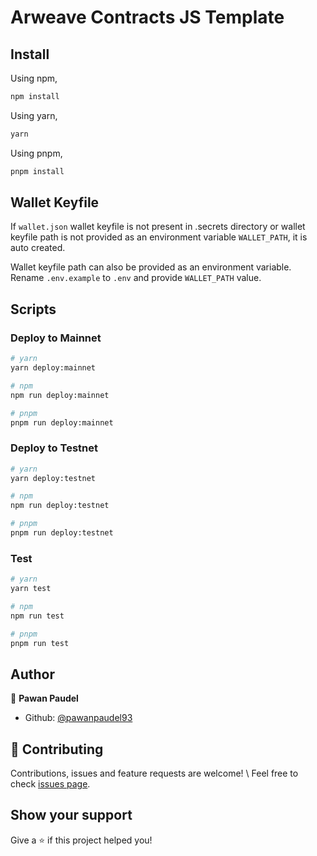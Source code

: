 # Arweave Contracts JS Template

## Install

Using npm,

```sh
npm install
```

Using yarn,

```sh
yarn
```

Using pnpm,

```sh
pnpm install
```

## Wallet Keyfile

If `wallet.json` wallet keyfile is not present in .secrets directory or wallet keyfile path is not provided as an environment variable `WALLET_PATH`, it is auto created.

Wallet keyfile path can also be provided as an environment variable. Rename `.env.example` to `.env` and provide `WALLET_PATH` value.

## Scripts

### Deploy to Mainnet

```sh
# yarn
yarn deploy:mainnet

# npm
npm run deploy:mainnet

# pnpm
pnpm run deploy:mainnet
```

### Deploy to Testnet

```sh
# yarn
yarn deploy:testnet

# npm
npm run deploy:testnet

# pnpm
pnpm run deploy:testnet
```

### Test

```sh
# yarn
yarn test

# npm
npm run test

# pnpm
pnpm run test
```

## Author

👤 **Pawan Paudel**

- Github: [@pawanpaudel93](https://github.com/pawanpaudel93)

## 🤝 Contributing

Contributions, issues and feature requests are welcome! \ Feel free to check [issues page](https://github.com/pawanpaudel93/arweave-contracts-js-template/issues).

## Show your support

Give a ⭐️ if this project helped you!
